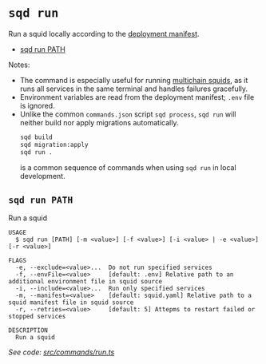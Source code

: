 `sqd run`
=========

Run a squid locally according to the [deployment manifest](/deploy-squid/deploy-manifest).

* [sqd run PATH](#sqd-run-path)

Notes:
 - The command is especially useful for running [multichain squids](/basics/multichain), as it runs all services in the same terminal and handles failures gracefully.
 - Environment variables are read from the deployment manifest; `.env` file is ignored. 
 - Unlike the common `commands.json` script `sqd process`, `sqd run` will neither build nor apply migrations automatically.
   ```bash
   sqd build
   sqd migration:apply
   sqd run .
   ```
   is a common sequence of commands when using `sqd run` in local development.

## `sqd run PATH`

Run a squid

```
USAGE
  $ sqd run [PATH] [-m <value>] [-f <value>] [-i <value> | -e <value>] [-r <value>]

FLAGS
  -e, --exclude=<value>...  Do not run specified services
  -f, --envFile=<value>     [default: .env] Relative path to an additional environment file in squid source
  -i, --include=<value>...  Run only specified services
  -m, --manifest=<value>    [default: squid.yaml] Relative path to a squid manifest file in squid source
  -r, --retries=<value>     [default: 5] Attepms to restart failed or stopped services

DESCRIPTION
  Run a squid
```

_See code: [src/commands/run.ts](https://github.com/subsquid/squid-cli/blob/master/src/commands/run.ts)_

